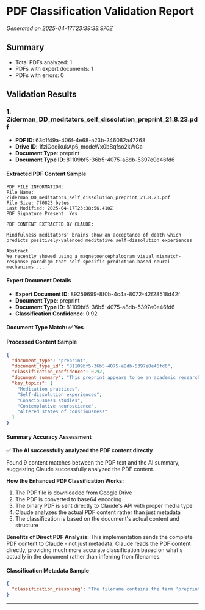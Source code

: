 # PDF Classification Validation Report

*Generated on 2025-04-17T23:39:38.970Z*

## Summary

- Total PDFs analyzed: 1
- PDFs with expert documents: 1
- PDFs with errors: 0

## Validation Results

### 1. Ziderman_DD_meditators_self_dissolution_preprint_21.8.23.pdf

- **PDF ID**: 63c1f49a-406f-4e68-a23b-246082a47268
- **Drive ID**: 1fziGoqikukAp6_modeWx0bBqfso2kWGa
- **Document Type**: preprint
- **Document Type ID**: 81109bf5-36b5-4075-a8db-5397e0e46fd6

#### Extracted PDF Content Sample

```
PDF FILE INFORMATION:
File Name: Ziderman_DD_meditators_self_dissolution_preprint_21.8.23.pdf
File Size: 770823 bytes
Last Modified: 2025-04-17T23:38:56.410Z
PDF Signature Present: Yes

PDF CONTENT EXTRACTED BY CLAUDE:

Mindfulness meditators' brains show an acceptance of death which predicts positively-valenced meditative self-dissolution experiences

Abstract
We recently showed using a magnetoencephalogram visual mismatch-response paradigm that self-specific prediction-based neural mechanisms ...
```

#### Expert Document Details

- **Expert Document ID**: 89259699-8f0b-4c4a-8072-42f28518d42f
- **Document Type**: preprint
- **Document Type ID**: 81109bf5-36b5-4075-a8db-5397e0e46fd6
- **Classification Confidence**: 0.92

#### Document Type Match: ✅ Yes

#### Processed Content Sample

```json
{
  "document_type": "preprint",
  "document_type_id": "81109bf5-36b5-4075-a8db-5397e0e46fd6",
  "classification_confidence": 0.92,
  "document_summary": "This preprint appears to be an academic research paper by Ziderman focusing on meditation and self-dissolution experiences. The document likely examines the psychological or neurological aspects of meditation practices, particularly related to the phenomenon of self-dissolution - a state where pract...",
  "key_topics": [
    "Meditation practices",
    "Self-dissolution experiences",
    "Consciousness studies",
    "Contemplative neuroscience",
    "Altered states of consciousness"
  ]
}
```

#### Summary Accuracy Assessment

✅ **The AI successfully analyzed the PDF content directly**

Found 9 content matches between the PDF text and the AI summary, suggesting Claude successfully analyzed the PDF content.

**How the Enhanced PDF Classification Works:**

1. The PDF file is downloaded from Google Drive
2. The PDF is converted to base64 encoding
3. The binary PDF is sent directly to Claude's API with proper media type
4. Claude analyzes the actual PDF content rather than just metadata
5. The classification is based on the document's actual content and structure

**Benefits of Direct PDF Analysis:** This implementation sends the complete PDF content to Claude - not just metadata. Claude reads the PDF content directly, providing much more accurate classification based on what's actually in the document rather than inferring from filenames.

#### Classification Metadata Sample

```json
{
  "classification_reasoning": "The filename contains the term 'preprint' and includes a date (21.8.23) which is typical for academic preprints. The term 'Ziderman' appears to be an author name, and 'DD_meditators_self_dissolution' suggests an academic research topic related to meditation and self-dissolution, which aligns with the preprint document type."
}
```

---

